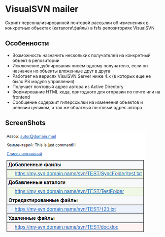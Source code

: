 # VisualSVN mailer
Скрипт персонализированной почтовой рассылки об изменениях в конкретных объектах (каталоги\файлы) в fsfs репозиториях VisualSVN

## Особенности
- Возможность назначить нескольких получателей на конкретный объект в репозитории
- Исключение дублирования писем одному получателю, если он назначен но объекты вложенные друг в друга
- Работает на верисях VisulSVN Server ниже 4.х (в которых еще не было PS модуля управления)
- Получает почтовый адрес автора из Active Directory
- Формирование HTML кода, пригодного для отправки по почте или на frontend
- Сообщение содержит гиперссылки на изменения объектов и ревизии целиком, а так же обратный почтовый адрес автора

## ScreenShots
![Image](https://raw.githubusercontent.com/NetFoXZX/VisualSVN_mailer/main/notification.png)


